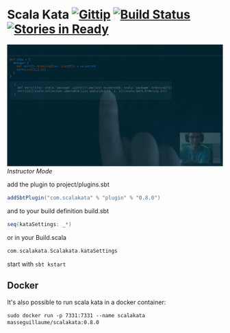 # Scala Kata [![Gittip](http://img.shields.io/gittip/MasseGuillaume.svg?style=flat)](https://www.gittip.com/MasseGuillaume/) [![Build Status](http://img.shields.io/travis/MasseGuillaume/ScalaKata.svg?style=flat)](https://travis-ci.org/MasseGuillaume/ScalaKata) [![Stories in Ready](https://badge.waffle.io/MasseGuillaume/ScalaKata.png?label=Ready)](https://waffle.io/MasseGuillaume/ScalaKata)

![scala kata instructor mode](https://raw.githubusercontent.com/MasseGuillaume/ScalaKata/develop/Examples/Instructor.png)
*Instructor Mode*

add the plugin to project/plugins.sbt

```scala
addSbtPlugin("com.scalakata" % "plugin" % "0.8.0")
```

and to your build definition build.sbt

```scala
seq(kataSettings: _*)
```

or in your Build.scala

```scala
com.scalakata.Scalakata.kataSettings
```

start with ```sbt kstart```

## Docker

It's also possible to run scala kata in a docker container:

```
sudo docker run -p 7331:7331 --name scalakata masseguillaume/scalakata:0.8.0
```
